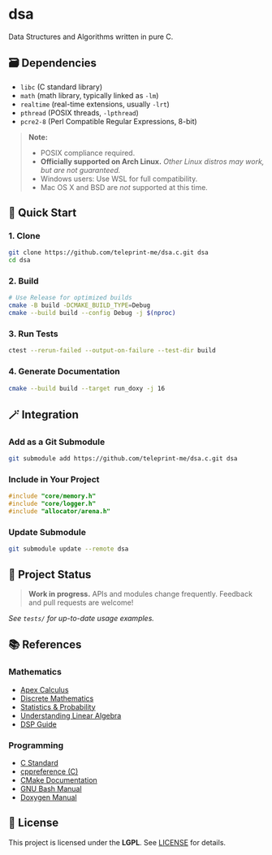 # dsa

Data Structures and Algorithms written in pure C.

## 🗃️ Dependencies

- `libc` (C standard library)
- `math` (math library, typically linked as `-lm`)
- `realtime` (real-time extensions, usually `-lrt`)
- `pthread` (POSIX threads, `-lpthread`)
- `pcre2-8` (Perl Compatible Regular Expressions, 8-bit)

> **Note:**
>
> - POSIX compliance required.
> - **Officially supported on Arch Linux.**
>   _Other Linux distros may work, but are not guaranteed._
> - Windows users: Use WSL for full compatibility.
> - Mac OS X and BSD are _not_ supported at this time.

## 🚀 Quick Start

### 1. Clone

```sh
git clone https://github.com/teleprint-me/dsa.c.git dsa
cd dsa
```

### 2. Build

```sh
# Use Release for optimized builds
cmake -B build -DCMAKE_BUILD_TYPE=Debug
cmake --build build --config Debug -j $(nproc)
```

### 3. Run Tests

```sh
ctest --rerun-failed --output-on-failure --test-dir build
```

### 4. Generate Documentation

```sh
cmake --build build --target run_doxy -j 16
```

## 🪄 Integration

### Add as a Git Submodule

```sh
git submodule add https://github.com/teleprint-me/dsa.c.git dsa
```

### Include in Your Project

```c
#include "core/memory.h"
#include "core/logger.h"
#include "allocator/arena.h"
```

### Update Submodule

```sh
git submodule update --remote dsa
```

## 🧪 Project Status

> **Work in progress.** APIs and modules change frequently.
> Feedback and pull requests are welcome!

_See `tests/` for up-to-date usage examples._

## 📚 References

### Mathematics

- [Apex Calculus](https://leanpub.com/apexcalculus)
- [Discrete Mathematics](https://discrete.openmathbooks.org/dmoi3.html)
- [Statistics & Probability](https://stats.libretexts.org/Courses/Las_Positas_College/Math_40%3A_Statistics_and_Probability)
- [Understanding Linear Algebra](https://understandinglinearalgebra.org/home.html)
- [DSP Guide](https://www.dspguide.com/)

### Programming

- [C Standard](https://www.open-std.org/JTC1/SC22/WG14/)
- [cppreference (C)](https://en.cppreference.com/w/c)
- [CMake Documentation](https://cmake.org/cmake/help/latest/)
- [GNU Bash Manual](https://www.gnu.org/software/bash/manual/html_node/index.html)
- [Doxygen Manual](https://www.doxygen.nl/manual/index.html)

## 🪪 License

This project is licensed under the **LGPL**. See [LICENSE](LICENSE) for details.
